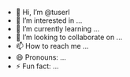 - 👋 Hi, I’m @tuserl
- 👀 I’m interested in ...
- 🌱 I’m currently learning ...
- 💞️ I’m looking to collaborate on ...
- 📫 How to reach me ...
- 😄 Pronouns: ...
- ⚡ Fun fact: ...

<!---
tuserl/tuserl is a ✨ special ✨ repository because its `README.md` (this file) appears on your GitHub profile.
You can click the Preview link to take a look at your changes.
--->
